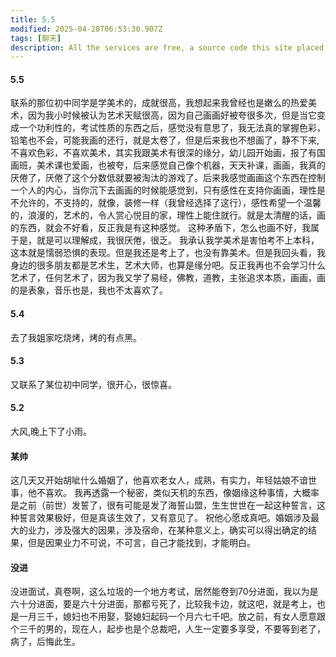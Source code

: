 ```yaml
---
title: 5.5
modified: 2025-04-28T06:53:30.907Z
tags: [聊天]
description: All the services are free, a source code this site placed on github repository and intergration with netlify service, another service that you can use is github page for hosting your own static site.
---
```

#### 5.5
联系的那位初中同学是学美术的，成就很高，我想起来我曾经也是嫩么的热爱美术，因为我小时候被认为艺术天赋很高，因为自己画画好被夸很多次，但是当它变成一个功利性的，考试性质的东西之后，感觉没有意思了，我无法真的掌握色彩，铅笔也不会，可能我画的还行，就是太卷了，但是后来我也不想画了，静不下来,不喜欢色彩，不喜欢美术，其实我跟美术有很深的缘分，幼儿园开始画，报了有国画班，美术课也爱画，也被夸，后来感觉自己像个机器，天天补课，画画，我真的厌倦了，厌倦了这个分数低就要被淘汰的游戏了。后来我感觉画画这个东西在控制一个人的内心，当你沉下去画画的时候能感觉到，只有感性在支持你画画，理性是不允许的，不支持的，就像，装修一样（我曾经选择了这行），感性希望一个温馨的，浪漫的，艺术的，令人赏心悦目的家，理性上能住就行。就是太清醒的话，画的东西，就会不好看，反正我是有这种感觉。
这种矛盾下，怎么也画不好，我属于是，就是可以理解成，我很厌倦，很乏。
我承认我学美术是害怕考不上本科，这本就是懦弱恐惧的表现。但是我还是考上了，也没有靠美术。但是我回头看，我身边的很多朋友都是艺术生，艺术大师，也算是缘分吧。反正我再也不会学习什么艺术了，任何艺术了，因为我又学了易经，佛教，道教，主张追求本质，画画，画的是表象，音乐也是，我也不太喜欢了。
#### 5.4
去了我姐家吃烧烤，烤的有点黑。
#### 5.3
又联系了某位初中同学，很开心，很惊喜。
#### 5.2
大风,晚上下了小雨。
#### 某帅
这几天又开始胡呲什么婚姻了，他喜欢老女人，成熟，有实力，年轻姑娘不谙世事，他不喜欢。
我再透露一个秘密，类似天机的东西，像姻缘这种事情，大概率是之前（前世）发誓了，很有可能是发了海誓山盟，生生世世在一起这种誓言，这种誓言效果极好，但是真该生效了，又有意见了。
祝他心愿成真吧。婚姻涉及最大的业力，涉及强大的因果，涉及宿命，在某种意义上，确实可以得出确定的结果，但是因果业力不可说，不可言，自己才能找到，才能明白。
#### 没进
没进面试，真卷啊，这么垃圾的一个地方考试，居然能卷到70分进面，我以为是六十分进面，要是六十分进面，那都亏死了，比较我卡边，就这吧，就是考上，也是一月三千，媳妇也不用娶，娶媳妇起码一个月六七千吧。放之前，有女人愿意跟个三千的男的，现在人，起步也是个总裁吧，人生一定要多享受，不要等到老了，病了，后悔此生。
